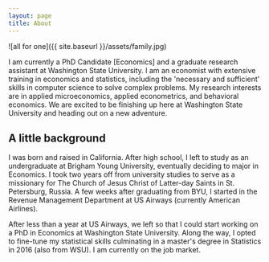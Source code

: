```yaml
---
layout: page
title: About
---
```


![all for one]({{ site.baseurl }}/assets/family.jpg)

I am currently a PhD Candidate [Economics] and a graduate research assistant at Washington State University. I am an economist with extensive training in economics and statistics, including the 'necessary and sufficient' skills in computer science to solve complex problems. My research interests are in applied microeconomics, applied econometrics, and behavioral economics. We are excited to be finishing up here at Washington State University and heading out on a new adventure.

## A little background

I was born and raised in California. After high school, I left to study as an undergraduate at Brigham Young University, eventually deciding to major in Economics. I took two years off from university studies to serve as a missionary for The Church of Jesus Christ of Latter-day Saints in St. Petersburg, Russia. A few weeks after graduating from BYU, I started in the Revenue Management Department at US Airways (currently American Airlines).

After less than a year at US Airways, we left so that I could start working on a PhD in Economics at Washington State University. Along the way, I opted to fine-tune my statistical skills culminating in a master's degree in Statistics in 2016 (also from WSU). I am currently on the job market.
